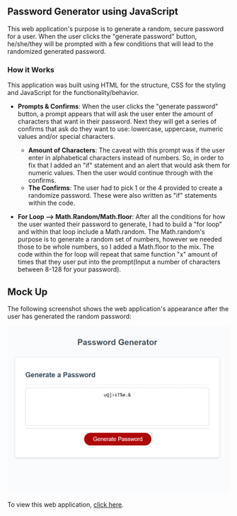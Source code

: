 ## Password Generator using JavaScript

This web application's purpose is to generate a random, secure password for a user. When the user clicks the "generate password" button, he/she/they will be prompted with a few conditions that will lead to the randomized generated password.

### How it Works

This application was built using HTML for the structure, CSS for the styling and JavaScript for the functionality/behavior.

* **Prompts & Confirms**: When the user clicks the "generate password" button, a prompt appears that will ask the user enter the amount of characters that want in their password. Next they will get a series of confirms that ask do they want to use: lowercase, uppercase, numeric values and/or special characters.
    * **Amount of Characters**: The caveat with this prompt was if the user enter in alphabetical characters instead of numbers. So, in order to fix that I added an "if" statement and an alert that would ask them for numeric values. Then the user would continue through with the confirms.
    * **The Confirms**: The user had to pick 1 or the 4 provided to create a randomize password. These were also written as "if" statements within the code.

* **For Loop --> Math.Random/Math.floor**: After all the conditions for how the user wanted their password to generate, I had to build a "for loop" and within that loop include a Math.random. The Math.random's purpose is to generate a random set of numbers, however we needed those to be whole numbers, so I added a Math.floor to the mix. The code within the for loop will repeat that same function "x" amount of times that they user put into the prompt(Input a number of characters between 8-128 for your password).

## Mock Up

The following screenshot shows the web application's appearance after the user has generated the random password:

![](./screenshot.png)


To view this web application, [click here](https://lindsey-lansford.github.io/Password-Gen/).
